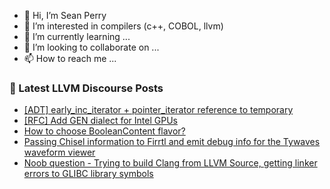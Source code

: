 - 👋 Hi, I’m Sean Perry
- 👀 I’m interested in compilers (c++, COBOL, llvm)
- 🌱 I’m currently learning ...
- 💞️ I’m looking to collaborate on ...
- 📫 How to reach me ...

<!---
s66perry/s66perry is a ✨ special ✨ repository because its `README.md` (this file) appears on your GitHub profile.
You can click the Preview link to take a look at your changes.
--->
### 📕 Latest LLVM Discourse Posts

<!-- DISCOURSE-LLVM:START -->
- [[ADT] early_inc_iterator + pointer_iterator reference to temporary](https://discourse.llvm.org/t/adt-early-inc-iterator-pointer-iterator-reference-to-temporary/77996#post_6)
- [[RFC] Add GEN dialect for Intel GPUs](https://discourse.llvm.org/t/rfc-add-gen-dialect-for-intel-gpus/76753?page=3#post_60)
- [How to choose BooleanContent flavor?](https://discourse.llvm.org/t/how-to-choose-booleancontent-flavor/67012#post_7)
- [Passing Chisel information to Firrtl and emit debug info for the Tywaves waveform viewer](https://discourse.llvm.org/t/passing-chisel-information-to-firrtl-and-emit-debug-info-for-the-tywaves-waveform-viewer/78352#post_9)
- [Noob question - Trying to build Clang from LLVM Source, getting linker errors to GLIBC library symbols](https://discourse.llvm.org/t/noob-question-trying-to-build-clang-from-llvm-source-getting-linker-errors-to-glibc-library-symbols/78584#post_1)
<!-- DISCOURSE-LLVM:END -->
